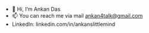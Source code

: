 - 👋 Hi, I’m Ankan Das
- 📫 You can reach me via mail ankan4talk@gmail.com
- LinkedIn: linkedin.com/in/ankanslittlemind

<!---
ankanslittlemind/ankanslittlemind is a ✨ special ✨ repository because its `README.md` (this file) appears on your GitHub profile.
You can click the Preview link to take a look at your changes.
--->
